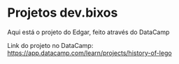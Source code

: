 # Projetos dev.bixos
Aqui está o projeto do Edgar, feito através do DataCamp

Link do projeto no DataCamp: https://app.datacamp.com/learn/projects/history-of-lego
